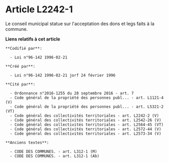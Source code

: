 # Article L2242-1

Le conseil municipal statue sur l'acceptation des dons et legs faits à la commune.

**Liens relatifs à cet article**

	**Codifié par**:

	  - Loi n°96-142 1996-02-21

	**Créé par**:

	  - Loi n°96-142 1996-02-21 jorf 24 février 1996

	**Cité par**:

	  - Ordonnance n°2016-1255 du 28 septembre 2016 - art. 7
	  - Code général de la propriété des personnes publ... - art. L1121-4 (V)
	  - Code général de la propriété des personnes publ... - art. L5321-2 (VT)
	  - Code général des collectivités territoriales - art. L2242-2 (V)
	  - Code général des collectivités territoriales - art. L2542-26 (V)
	  - Code général des collectivités territoriales - art. L2564-45 (VT)
	  - Code général des collectivités territoriales - art. L2572-44 (V)
	  - Code général des collectivités territoriales - art. L2573-34 (V)

	**Anciens textes**:

	  - CODE DES COMMUNES. - art. L312-1 (M)
	  - CODE DES COMMUNES. - art. L312-1 (Ab)
